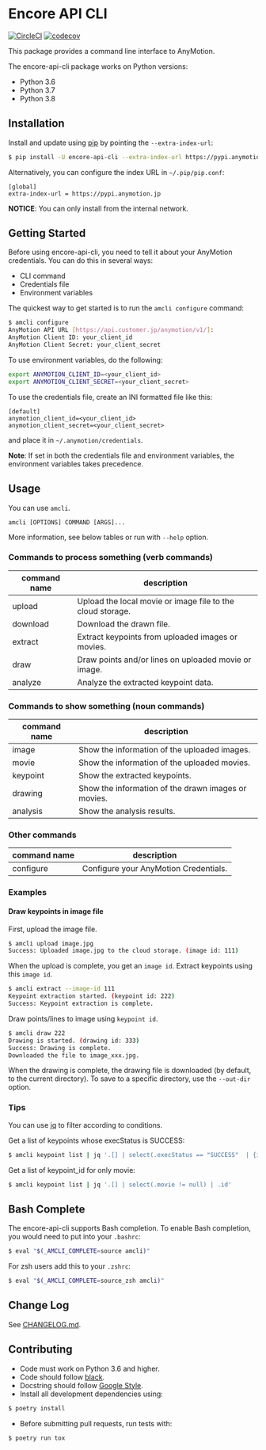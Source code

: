 # Encore API CLI

[![CircleCI][ci-status]][ci] [![codecov][codecov-status]][codecov]

This package provides a command line interface to AnyMotion.

The encore-api-cli package works on Python versions:

- Python 3.6
- Python 3.7
- Python 3.8

## Installation

Install and update using [pip](https://pip.pypa.io/en/stable/quickstart/) by pointing the `--extra-index-url`:

```sh
$ pip install -U encore-api-cli --extra-index-url https://pypi.anymotion.jp
```

Alternatively, you can configure the index URL in `~/.pip/pip.conf`:

```text
[global]
extra-index-url = https://pypi.anymotion.jp
```

**NOTICE**: You can only install from the internal network.

## Getting Started

Before using encore-api-cli, you need to tell it about your AnyMotion credentials.
You can do this in several ways:

- CLI command
- Credentials file
- Environment variables

The quickest way to get started is to run the `amcli configure` command:

```sh
$ amcli configure
AnyMotion API URL [https://api.customer.jp/anymotion/v1/]:
AnyMotion Client ID: your_client_id
AnyMotion Client Secret: your_client_secret
```

To use environment variables, do the following:

```sh
export ANYMOTION_CLIENT_ID=<your_client_id>
export ANYMOTION_CLIENT_SECRET=<your_client_secret>
```

To use the credentials file, create an INI formatted file like this:

```text
[default]
anymotion_client_id=<your_client_id>
anymotion_client_secret=<your_client_secret>
```

and place it in `~/.anymotion/credentials`.

**Note**: If set in both the credentials file and environment variables, the environment variables takes precedence.

## Usage

You can use `amcli`.

```text
amcli [OPTIONS] COMMAND [ARGS]...
```

More information, see below tables or run with `--help` option.

### Commands to process something (verb commands)

| command name | description |
| -- | -- |
| upload | Upload the local movie or image file to the cloud storage. |
| download | Download the drawn file. |
| extract | Extract keypoints from uploaded images or movies. |
| draw | Draw points and/or lines on uploaded movie or image. |
| analyze | Analyze the extracted keypoint data. |

### Commands to show something (noun commands)

| command name | description |
| -- | -- |
| image | Show the information of the uploaded images. |
| movie | Show the information of the uploaded movies. |
| keypoint | Show the extracted keypoints. |
| drawing | Show the information of the drawn images or movies. |
| analysis | Show the analysis results. |

### Other commands

| command name | description |
| -- | -- |
| configure | Configure your AnyMotion Credentials. |

### Examples

#### Draw keypoints in image file

First, upload the image file.

```sh
$ amcli upload image.jpg
Success: Uploaded image.jpg to the cloud storage. (image id: 111)
```

When the upload is complete, you get an `image id`. Extract keypoints using this `image id`.

```sh
$ amcli extract --image-id 111
Keypoint extraction started. (keypoint id: 222)
Success: Keypoint extraction is complete.
```

Draw points/lines to image using `keypoint id`.

```sh
$ amcli draw 222
Drawing is started. (drawing id: 333)
Success: Drawing is complete.
Downloaded the file to image_xxx.jpg.
```

When the drawing is complete, the drawing file is downloaded (by default, to the current directory).
To save to a specific directory, use the `--out-dir` option.

### Tips

You can use [jq](https://stedolan.github.io/jq/) to filter according to conditions.

Get a list of keypoints whose execStatus is SUCCESS:

```sh
$ amcli keypoint list | jq '.[] | select(.execStatus == "SUCCESS"  | {id: .id, image: .image, movie: .movie}'
```

Get a list of keypoint_id for only movie:

```sh
$ amcli keypoint list | jq '.[] | select(.movie != null) | .id'
```

## Bash Complete

The encore-api-cli supports Bash completion.
To enable Bash completion, you would need to put into your `.bashrc`:

```sh
$ eval "$(_AMCLI_COMPLETE=source amcli)"
```

For zsh users add this to your `.zshrc`:

```sh
$ eval "$(_AMCLI_COMPLETE=source_zsh amcli)"
```

## Change Log

See [CHANGELOG.md](CHANGELOG.md).

## Contributing

- Code must work on Python 3.6 and higher.
- Code should follow [black](https://black.readthedocs.io/en/stable/).
- Docstring should follow [Google Style](http://google.github.io/styleguide/pyguide.html#38-comments-and-docstrings).
- Install all development dependencies using:

```sh
$ poetry install
```

- Before submitting pull requests, run tests with:

```sh
$ poetry run tox
```

[ci]: https://circleci.com/bb/nttpc-datascience/encore-api-cli/tree/master
[ci-status]: https://circleci.com/bb/nttpc-datascience/encore-api-cli/tree/master.svg?style=shield&circle-token=8efda4c7b7ec1fe9abff9fac5412bd9a59604c84
[codecov]: https://codecov.io/bb/nttpc-datascience/encore-api-cli
[codecov-status]: https://codecov.io/bb/nttpc-datascience/encore-api-cli/branch/master/graph/badge.svg?token=s4c1X9EhAN
